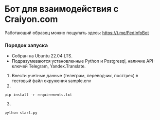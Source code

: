 Бот для взаимодействия с Craiyon.com
===============================

Работающий образец можно пощупать здесь: https://t.me/FedInfoBot


### Порядок запуска

* Собран на Ubuntu 22.04 LTS. 
* Подразумеваются установленные Python и Postgresql, наличие API-ключей Telegram, Yandex.Translate.

1. Внести учетные данные (телеграм, переводчик, постгрес) в тестовый файл окружения sample.env
2. 
```shell 
pip install -r requirements.txt
```
3. 
```shell 
python start.py
```
